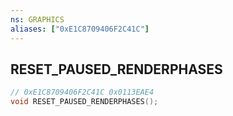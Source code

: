 ```yaml
---
ns: GRAPHICS
aliases: ["0xE1C8709406F2C41C"]
---
```

## RESET_PAUSED_RENDERPHASES

```c
// 0xE1C8709406F2C41C 0x0113EAE4
void RESET_PAUSED_RENDERPHASES();
```

